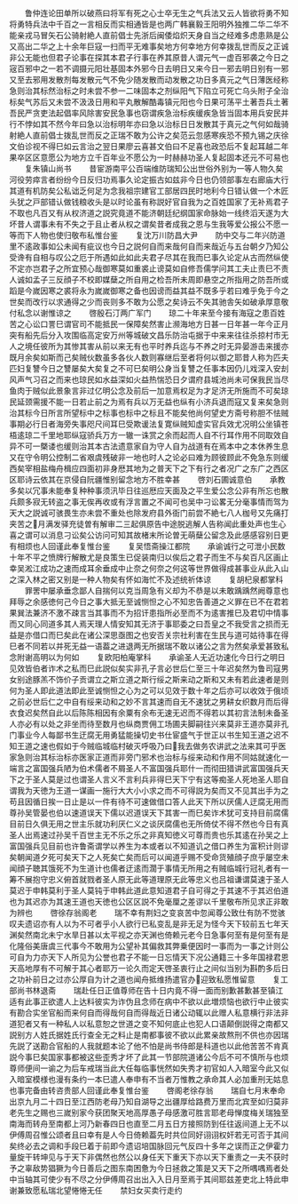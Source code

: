 <!-- { "loadSidebar": true } -->
　　鲁仲连论田单所以破燕曰将军有死之心士卒无生之气兵法又云人皆欲将勇不知将勇特兵法中千百之一言相反而实相通皆是也两广韩襄毅王阳明外独推二华二华不能亲戎马冒矢石公骑射絶人直前倡士先浙后闽倭焰炽天身自当之经难多虑患熟是公又高出二华之上十余年巨寇一扫而平无难事矣地方何幸地方何幸拨乱世而反之正诚非公无能也但君子论事在探其本君子行事在养其原昔人谓元气一虚百邪袭之今日之宼百邪中之一若不调摄元阳壮基固本外邪今日去明日又来今日一邪去明日别有一邪又至去邪用发散剂每发散元气不免少随发散而动发散之功日多真元之气日薄医经称急则治其标然治标之时未尝不参一二味固本之剂纵阳气下陷立可死亡乌头附子全治标矣气苏后又未尝不汲汲日用和平丸散解酷毒镇元阳也今日果可荡平土著吾兵土著吾民严贪吏法起倡率风除害安民急事也窃谓疾急治标疾缓疾急皆当固本用兵安民并行不悖如其不然今年曰急以治标明年亦曰急以治标日日发散其于真元之气何如哉骑射絶人直前倡士拨乱世而反之正瑞不敢为公许之矣范云忽感寒疾恐不预九锡之庆徐文伯诊视不得巳如云言治之翌日果廖云喜甚文伯曰不足喜也政恐后不复起耳越二年果卒区区意愿公为地方立千百年业不愿公为一时赫赫功圣人复起固本还元不可易也
　　复朱镇山尚书
　　昔宦游南平公百端维防瑞知公出世俗外别为一等人物久矣河役劳瘁言者纷纷今日反归功焉事久论定振古如兹非今日也仍领部事左右廊庙大行其道有机防矣公私诎乏何足为念我祖宗建官工部居四民时地利今日错认做一个木匠头犹之戸部错认做钱粮收头是以时论虽有称説好官自我为之百姓国家了无补焉君子不取也凡百又有从权济道之説究竟道不能济朝廷纪纲国家命脉始一线终滔天遂为大坏昔人谓事未有不失之于且止者从权之谓矣昔者成我之恩与生我等爱公报公不愿一等而下人物也使归敬布私惟台鉴
　　复沈万川防昌大尹
　　防中交与二年兴防道里不逺政事如公未闻有疵议也今日之説何自而来哉何自而来哉近与五台朝夕乃知公受谗有自相与叹公之厄于所遇如此如此夫君子尽其在我而巳事久论定从古而然纵使不定亦岂君子之所宜预心哉御寒莫如重裘止谤莫如自修吾儒学问其工夫止责巳不责人诚如孟子三反顔子不校即媒蘖之所自用之检吾所未周即悬空之所指用之防吾所或蹈是今嵗因寒之裘将永为嵗嵗御寒之备也因谤而益其益不既多乎若曰难乎免于今之世矣而改行以求通得之少而丧则多不敢为公愿之矣诗云不失其驰舎矢如破承厚意敬付私念以谢惟谅之
　　啓殷石汀两广军门
　　琼二十年来至今接有海寇之患百姓苦之心讼口詈巳谓官司不能抵民一保障矣然害止濒海地方日甚一日年甚一年今正月突有船先后分入攻围临高定安万州等城破文昌乐防治屯据于中来来往往杀掠村市无人之境任彼所为其惨其害从前以来无有也平时养兵迄与不养之时无异晏游击来援亦既月余矣如斯而己矣贼伙数虽多各伙人数则寡继后至者将何以御之耶昔人称为匹夫匹妇复讐今日之讐屡矣大矣复之不可巳矣明公身当复讐之任事本因仍儿戏深入安刦风声气习召之而来也琼民如水益深如火益热惴恐日夕谓府县城池尚未可保我民当尽鱼肉于贼似此景象言非过亿明公念及前后一加意焉权足为才足济无所施而不可矣琼民延颈需援不能一日若止前之为焉有兵以万无益也纵有小济兵退而寇又复来矣急则治其标今日所言所望标中之标事也标中之标且不能矣他尚何望史方斋号称胆不怯贼事期必行日者海旁失事咫尺间耳巳受欺谖法复寛纵贼知虚实官兵效尤况明公坐镇苍梧逺琼二千里地耶纵寇骄兵万方一辙一诛赏之余而起而人自不行耳作用不同取效自异不可一槩诿也缓则治其本古法遗意家自为守人自为战道有在焉本中之本休养生息又在守令明公控制二省艰虞残破非一地也时人之论必曰难为顾彼顾此不免急东则缓西矣宰相盐梅舟楫应四面初非身厯其地为之普天下之下有行之者况广之东广之西区区耶诗云依其在京侵自阮疆惟别留念地方不胜幸甚
　　啓刘石圃诚意伯
　　承教多矣以冗事未能奉复种种事须汛毕日往巡厯应天面及之平生爱公念公非有所忘也散兵颇多寂无转盗之事无俟再收或有浮言置之不闻可也吴中刁讼畧无分毫事情而驾为天大之説诚可骇畏生亦未尝不重处也除发府县外衙门前尝不絶七八人枷号又先痛打夹苦之月满发驿充徒曽有解审二三起俱原告中途脱逃解人告称闻此重处声也生心喜之谓可以消息刁讼矣公访问可知其故楮末所论曽无萌蘖公留念及此感感容别日更有相烦也人回谨此奉复惟台鉴
　　复吴悟斋操江都院
　　承谕诚行之可泄小民数十年不平之愤牌行解散尤是良策生已促装南归以俟后之君子而生不与矣百凡区画止幸吴淞江成功之速而成耳余垂成中止奈之何奈之何这等世界做得成甚事业从此入山之深入林之密又别是一种人物矣有怀如海忙不及述统祈体谅
　　复胡杞泉都掌科
　　罪罟中屡承垂念鄙人自揣何以克当周急有义却为不恭是以未敢踽踽然阙尊意也拜辱之余感徳何己今日之事大抵无至诚恻怛之心不知忠告善道之义罪在已不在君若果巽法兼济不激不疎言当其事而不为招讦患指所必至而不为逺害推巳及君切中情事而又同心同道多其人焉天理人情安知其无济于事耶委之曰吾皇之不我受言之损而无益是亦借口而巳矣此在诸公深思亟图之也安否关宗社利害在生民与道可姑待事在得巳者不同若以并死无益一语葢之进退两无所据瑞不敢以诸公之言为然矣承爱甚致私念附谢高明以为何如
　　复欧阳柏庵掌科
　　承谕圣人无近功速化今日行之明日见效皆伯者诈术之私而巳此説似矣实非孔子言必世后仁至三十年迟矣然为鲁司寇男女别途豚羔不饰价子贡谓立之斯立道之斯行绥之斯来动之斯和又未有若此速者是则何为圣人即此道法即此至诚恻怛之心为之可以见效于数十年之后亦可以收效于俄顷之前必世后仁之中自有绥来动和之妙不言其速而自无不速犹之男耕女织数月而后得衣食迟矣然自此以后陈陈相因有余粟有余布无速无迟而不得若以其初言法制未备圣人亦必有以处之非坐而待至数月也纵商贾佣工场圃夫脚嗣往兴来莫非王道亦莫非孔门事业今人每鄙书生迂腐无用勇猛能操切史书仕宦盛气于世正以书生知王道之迟不知王道之速也假如于今贼临城临村破灭呼吸乃曰我去做务农讲武之法来其可乎医家急则治其标治标亦医家正道而非旁门邪术也治标与绥来动和作用不同姑就速化一端言之富国强兵陋为伯术儒者不屑圣人不富国强兵耶什一而彻田猎讲武富国强兵天下之于圣人莫是过也谓圣人言义不言利兵非得巳天下宁有这等痴圣人死地圣人耶自谓我为天徳为王道一谋画一施行大大小小求之而不可得説为矣而又不见其出手为之苟且因循日挨一日止是以一件有待不可速做借口答人此天下所以厌儒人迂腐无用而尊孙吴管晏也伯以速道误天下儒以迟道误天下其害一而巳矣诈术犹可支持目前腐儒目前日久俱无用之世主乐就功利厌仁义之谈厌腐儒也无所倚仗不得不然也今日有真圣人出焉速过孙吴千百世主无不乐之乐之非真知徳义可尊而贵也乐其逺在孙吴之上富国强兵见目前也许鲁斋谓学以养生为本或者以不知道讥之借口养生为富积计则谬矣朝闻道夕死可矣天下之人死矣亡矣而后可以闻道乎赐不受命货殖顔子庶乎屡空未闻顔子聴其饿死不为生道计也儒者迂逺而濶于事情无所用之有贼临城行冠礼者有一筹不展抱守忠义俯首就戮者圣人原无此等道理原无此等忠义也吕祖谦谓莫速于圣人莫迟于申韩莫利于圣人莫钝于申韩此道此意知道君子自可得之于其速不于其迟伯道也为其迟亦为其速王道也天徳也公区区説不免毫厘之差谬以千里敬布所见求正非敢为辨也
　　啓徐存翁阁老
　　瑞不幸有荆妇之变哀苦中忽闻尊公致仕有防不觉骇叹夫遗诏亦有人以为不可者乎小人欲行已私变乱是非无足为怪今天下较前五七年天渊矣然南北未宁水旱日甚以太平视之亦天渊也倚赖元老今日急事何至有是何至有是化隆俗美唐虞三代事今不敢用为公望补其偏救其弊乗便因时一事而为一事之计则公可自为力亦天下人所见为公誉也君子不能一日忘情天下况公通籍三十多年国禄君恩天高地厚有不可解于其心者耶万一论久而定天啓圣衷行止之间似当别为斟酌多后日之功补前日之过亦公厚自为计之道也闻舟抵维扬遣官办迎致私愿惟留意
　　复工部尚书林退斋
　　瑞赴任日正值尊师在告十日内竟不得一面而别歉甚歉甚至镇江适有此事正欲遣人上达料彼实为诈伪且念师在病中不欲以此増烦恼也欲行中止彼实有勘合实坐官船而来何自而得哉何自而得哉近日诸公动辄以此赠人私意横行非法非道犯者又有一种私人以私意恕之世道之变不知何底止也犯人口语颠倒説得之南都又説别方人姓氏据姓氏行查全无之料止是南都事彼不欲以此累亲故熬刑不供也亦因瑞先説了送勘合官船的人我就题本论了他不怕是尚书侍郎是科道也以此他苦苦不肯真説今事巳矣国家事都被这些歪秀才坏了此其一节部院道诸公今后不可不慎所与也烦尊师便间一谕之为后车戒瑞当此大任每临事恍然如失秀才初官如人入暗室今此又似入暗室模様也漫有条约一本巳遣人奉申有不当者万惟教之承命其人必加重刑无姑息也事完备由转咨贵部人回谨此奉复惟台鉴
　　啓阁老徐存翁
　　瑞自七月末奉命出京九月二十四日至江西防老母乃知自湖导之出疆厚给路费万里而北宾至如归莫非老先生之赐也三嵗别家今获团聚天地高厚愚子母感激可胜言耶老母惮度梅关瑞独至南海而转舟至南都上河乃新春四日也直至二月五日方接照防到任往返间道上无不以伊傅周召惟公颂者且曰幸有是人今日倚赖葢先时共位同好诩诩权奸若无可否于其间矣终必去之调和手段巳着于前即今遗诏培国脉回元气反四十多年之误而正之伊霍力量旋干转坤见与于天下非偶然也然公以身任天下重天下亦以天下重责之一夫不获时予之辜敌势猖獗为今日善后之图东南困惫为今日拯救之策是又天下之所喁喁焉者处中当轴其可使少有不尽之分伊傅周召出出入入日月至焉于其间耶兹差吏北上特此申谢兼致愿私瑞北望惓惓无任
　　禁妇女买卖行走约
